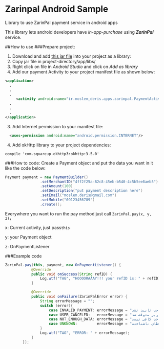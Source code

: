 # Zarinpal Android Sample
Library to use ZarinPal payment service in android apps

This library lets android developers have _in-app-purchase_ using **_ZarinPal_** service.

##How to use
###Prepare project:
1. Download and add [this jar file](https://github.com/moslem-deris/Zarinpal-Android-Sample/raw/master/app/libs/ZarinPal-Android-0.1.0.jar) into your project as a library:
  1. Copy jar file in project-directory/app/libs/
  2. Right click on file in _Android Studio_ and click on _Add as library_
2. Add our payment Activity to your project manifest file as shown below:
  
  ```xml
  <application>
    .
    .
    .
       <activity android:name="ir.moslem_deris.apps.zarinpal.PaymentActivity"/>
    .
    .
    .
  </application>
  ```
3. Add Internet permission to your manifest file:

  ```xml
    <uses-permission android:name="android.permission.INTERNET"/>
  ```
4. Add okHttp library to your project dependencies:

  ``` compile 'com.squareup.okhttp3:okhttp:3.5.0' ```
  
###How to code:
Create a Payment object and put the data you want in it like the code below:
```java
Payment payment = new PaymentBuilder()
                .setMerchantID("4ff2f25a-82c8-45eb-b540-4c5b5ee8aeb5")  //  This is an example, put your own merchantID here.
                .setAmount(100)                                         //  In Toman
                .setDescription("put payment description here")
                .setEmail("moslem.deris@gmail.com")                     //  This field is custom.
                .setMobile("09123456789")                               //  This field is custom.
                .create();
```
Everywhere you want to run the pay method just call `ZarinPal.pay(x, y, z);`

x: Current activity, just pass`this`

y: your Payment object

z: OnPaymentListener

###Example code
```java
ZarinPal.pay(this, payment, new OnPaymentListener() {
            @Override
            public void onSuccess(String refID) {
                Log.wtf("TAG", "HOOOORAAAY!!! your refID is: " + refID);
            }

            @Override
            public void onFailure(ZarinPalError error) {
                String errorMessage = "";
                switch (error){
                    case INVALID_PAYMENT: errorMessage = "پرداخت تایید نشد"; break;
                    case USER_CANCELED:   errorMessage = "پرداخت توسط کاربر متوقف شد"; break;
                    case NOT_ENOUGH_DATA: errorMessage = "اطلاعات پرداخت کافی نیست"; break;
                    case UNKNOWN:         errorMessage = "خطای ناشناخته"; break;
                }
                Log.wtf("TAG", "ERROR: " + errorMessage);
            }
        });
```
